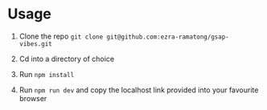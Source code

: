 # Usage

1. Clone the repo
   `git clone git@github.com:ezra-ramatong/gsap-vibes.git`

2. Cd into a directory of choice

3. Run `npm install`

4. Run `npm run dev` and copy the localhost link provided into your favourite browser
